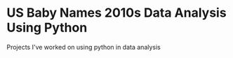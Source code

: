 # US Baby Names 2010s Data Analysis Using Python
Projects I've worked on using python in data analysis
